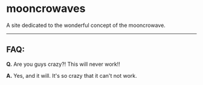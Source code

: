 # mooncrowaves
A site dedicated to the wonderful concept of the mooncrowave. 

---

## FAQ:

**Q.** Are you guys crazy?! This will never work!!

**A.** Yes, and it will. It's so crazy that it can't not work.
